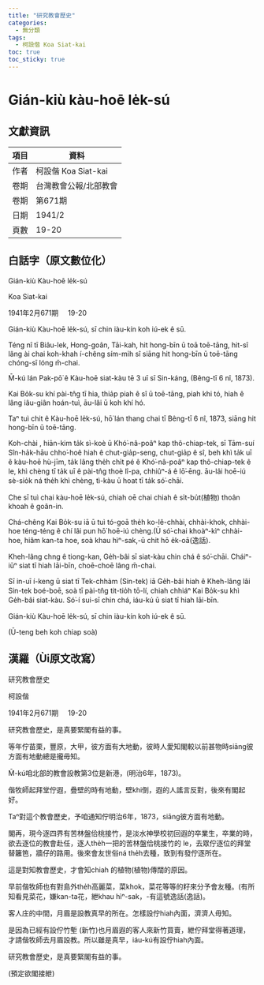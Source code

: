 ```yaml
---
title: "研究教會歷史"
categories:
  - 無分類
tags:
  - 柯設偕 Koa Siat-kai
toc: true
toc_sticky: true
---
```


# Gián-kiù kàu-hoē le̍k-sú

## 文獻資訊

| 項目 | 資料 |
|---|---|
| 作者 | 柯設偕 Koa Siat-kai |
| 卷期 | 台灣教會公報/北部教會 |
| 卷期 | 第671期 |
| 日期 | 1941/2 |
| 頁數 | 19-20 |

## 白話字（原文數位化）

Gián-kiù Kàu-hoē le̍k-sú

Koa Siat-kai

1941年2月671期     19-20

Gián-kiù Kàu-hoē le̍k-sú, sī chin iàu-kín koh iú-ek ê sū.

Téng nî tī Biâu-lek, Hong-goân, Tāi-kah, hit hong-bīn ū toā toē-tāng, hit-sî lâng ài chai koh-khah í-chêng sím-mi̍h sî siāng hit hong-bīn ū toē-tāng chóng-sī lóng m̄-chai.

M̄-kú lán Pak-pō͘ ê Kàu-hoē siat-kàu tē 3 uī sī Sin-káng, (Bêng-tī 6 nî, 1873).

Kai Bo̍k-su khí pài-tn̂g tī hia, thia̍p piah ê sî ū toē-tāng, piah khi tó, hiah ê lâng iâu-giân hoán-tuì, āu-lâi ū koh khí hó.

Taⁿ tuì chit ê Kàu-hoē le̍k-sú, hō͘ lán thang chai tī Bêng-tī 6 nî, 1873, siāng hit hong-bīn ū toē-tāng.

Koh-chài , hiān-kim ta̍k sì-koè ū Khó͘-nâ-poâⁿ kap thô-chiap-tek, sī Tām-suí Sîn-ha̍k-hāu chho͘-hoê hiah ê chut-gia̍p-seng, chut-gia̍p ê sî, beh khì ta̍k uī ê kàu-hoē hù-jīm, ta̍k lâng the̍h chi̍t pé ê Khó͘-nâ-poâⁿ kap thô-chiap-tek ê le, khì chèng tī ta̍k uī ê pài-tn̂g thoè lî-pa, chhiûⁿ-á ê lō͘-ēng. āu-lâi hoē-iú sè-sio̍k ná the̍h khì chèng, tì-kàu ū hoat tī ta̍k só͘-chāi.

Che sī tuì chai kàu-hoē le̍k-sú, chiah oē chai chiah ê si̍t-bu̍t(植物) thoân khoah ê goân-in.

Chá-chêng Kai Bo̍k-su iā ū tuì tó-goā the̍h ko-lê-chhài, chhài-khok, chhài-hoe téng-téng ê chí lâi pun hō͘ hoē-iú chèng.(Ū só͘-chai khoàⁿ-kìⁿ chhài-hoe, hiâm kan-ta hoe, soà khau hìⁿ-sak,-ū chit hō e̍k-oā(逸話).

Kheh-lâng chng ê tiong-kan, Ge̍h-bâi sī siat-kàu chin chá ê só͘-chāi. Cháiⁿ-iūⁿ siat tī hiah lāi-bīn, choē-choē lâng m̄-chai.

Sī in-uī í-keng ū siat tī Tek-chhàm (Sin-tek) iā Ge̍h-bâi hiah ê Kheh-lâng lâi Sin-tek boé-boē, soà tī pài-tn̂g tit-tio̍h tō-lí, chiah chhiáⁿ Kai Bo̍k-su khì Ge̍h-bâi siat-kàu. Só͘-í sui-sī chin chá, iáu-kú ū siat tī hiah lāi-bīn.

Gián-kiù Kàu-hoē le̍k-sú, sī chin iàu-kín koh iú-ek ê sū.

(Ū-teng beh koh chiap soà)

## 漢羅（Ùi原文改寫）

研究教會歷史

柯設偕

1941年2月671期     19-20

研究教會歷史，是真要緊閣有益的事。

等年佇苗栗，豐原，大甲，彼方面有大地動，彼時人愛知閣較以前甚物時siāng彼方面有地動總是攏毋知。

M̄-kú咱北部的教會設教第3位是新港，(明治6年，1873)。

偕牧師起拜堂佇遐，疊壁的時有地動，壁khi倒，遐的人謠言反對，後來有閣起好。

Taⁿ對這个教會歷史，予咱通知佇明治6年，1873，siāng彼方面有地動。

閣再，現今逐四界有苦林盤佮桃接竹，是淡水神學校初回遐的卒業生，卒業的時，欲去逐位的教會赴任，逐人the̍h一把的苦林盤佮桃接竹的 le，去眾佇逐位的拜堂替籬笆，牆仔的路用。後來會友世俗ná the̍h去種，致到有發佇逐所在。

這是對知教會歷史，才會知chiah 的植物(植物)傳闊的原因。

早前偕牧師也有對島外the̍h高麗菜，菜khok，菜花等等的籽來分予會友種。(有所知看見菜花，嫌kan-ta花，紲khau hìⁿ-sak，-有這號逸話(逸話)。

客人庄的中間，月眉是設教真早的所在。怎樣設佇hiah內面，濟濟人毋知。

是因為已經有設佇竹塹 (新竹)也月眉遐的客人來新竹買賣，紲佇拜堂得著道理，才請偕牧師去月眉設教。所以雖是真早，iáu-kú有設佇hiah內面。

研究教會歷史，是真要緊閣有益的事。

(預定欲閣接紲)
